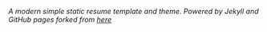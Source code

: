 *A modern simple static resume template and theme. Powered by Jekyll and GitHub pages forked from [here](https://github.com/sproogen/modern-resume-theme)*  